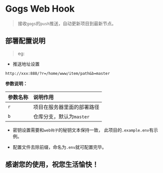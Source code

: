 # Gogs Web Hook
> 接收`gogs`的`push`推送，自动更新项目到最新节点。

## 部署配置说明
> eg:

- 推送地址设置
```
http://xxx:888/?r=/home/www/item/path&b=master
```
**参数说明：**

| 参数名称 | 说明作用 |
| :------------ | :------------ |
| `r`  | 项目在服务器里面的部署路径 |
| `b`  | 仓库分支，默认为`master` |

- 密钥设置需要和`web钩子`的秘钥文本保持一致，
此项目的`.example.env`有示例。

- 配置文件去除前缀，命名为`.env`就可配置完毕。

## 感谢您的使用，祝您生活愉快！
